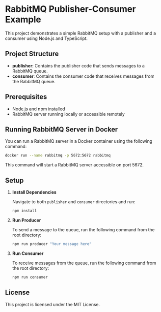 # RabbitMQ Publisher-Consumer Example

This project demonstrates a simple RabbitMQ setup with a publisher and a consumer using Node.js and TypeScript.

## Project Structure

- **publisher**: Contains the publisher code that sends messages to a RabbitMQ queue.
- **consumer**: Contains the consumer code that receives messages from the RabbitMQ queue.

## Prerequisites

- Node.js and npm installed
- RabbitMQ server running locally or accessible remotely

## Running RabbitMQ Server in Docker

You can run a RabbitMQ server in a Docker container using the following command:

```bash
docker run --name rabbitmq -p 5672:5672 rabbitmq
```

This command will start a RabbitMQ server accessible on port 5672.

## Setup

1. **Install Dependencies**

   Navigate to both `publisher` and `consumer` directories and run:

   ```bash
   npm install
   ```

2. **Run Producer**

   To send a message to the queue, run the following command from the root directory:

   ```bash
   npm run producer "Your message here"
   ```

3. **Run Consumer**

   To receive messages from the queue, run the following command from the root directory:

   ```bash
   npm run consumer
   ```

## License

This project is licensed under the MIT License.
